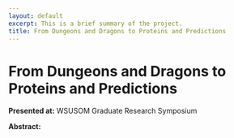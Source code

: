 ```yaml
---
layout: default
excerpt: This is a brief summary of the project.
title: From Dungeons and Dragons to Proteins and Predictions
---
```


# From Dungeons and Dragons to Proteins and Predictions

**Presented at:** WSUSOM Graduate Research Symposium

**Abstract:**

